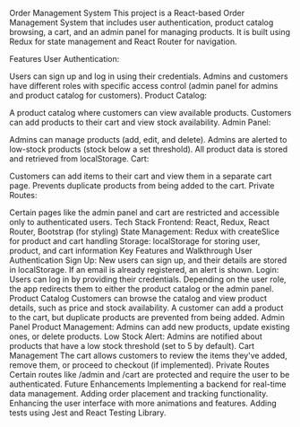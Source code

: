 Order Management System
This project is a React-based Order Management System that includes user authentication, product catalog browsing, a cart, and an admin panel for managing products. It is built using Redux for state management and React Router for navigation.

Features
User Authentication:

Users can sign up and log in using their credentials.
Admins and customers have different roles with specific access control (admin panel for admins and product catalog for customers).
Product Catalog:

A product catalog where customers can view available products.
Customers can add products to their cart and view stock availability.
Admin Panel:

Admins can manage products (add, edit, and delete).
Admins are alerted to low-stock products (stock below a set threshold).
All product data is stored and retrieved from localStorage.
Cart:

Customers can add items to their cart and view them in a separate cart page.
Prevents duplicate products from being added to the cart.
Private Routes:

Certain pages like the admin panel and cart are restricted and accessible only to authenticated users.
Tech Stack
Frontend: React, Redux, React Router, Bootstrap (for styling)
State Management: Redux with createSlice for product and cart handling
Storage: localStorage for storing user, product, and cart information
Key Features and Walkthrough
User Authentication
Sign Up: New users can sign up, and their details are stored in localStorage. If an email is already registered, an alert is shown.
Login: Users can log in by providing their credentials. Depending on the user role, the app redirects them to either the product catalog or the admin panel.
Product Catalog
Customers can browse the catalog and view product details, such as price and stock availability.
A customer can add a product to the cart, but duplicate products are prevented from being added.
Admin Panel
Product Management: Admins can add new products, update existing ones, or delete products.
Low Stock Alert: Admins are notified about products that have a low stock threshold (set to 5 by default).
Cart Management
The cart allows customers to review the items they've added, remove them, or proceed to checkout (if implemented).
Private Routes
Certain routes like /admin and /cart are protected and require the user to be authenticated.
Future Enhancements
Implementing a backend for real-time data management.
Adding order placement and tracking functionality.
Enhancing the user interface with more animations and features.
Adding tests using Jest and React Testing Library.